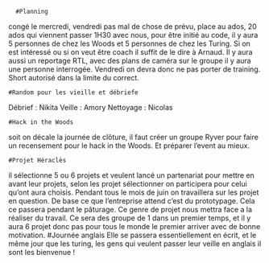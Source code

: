       #Planning
congé le mercredi, vendredi pas mal de chose de prévu, place au ados, 20 ados qui viennent passer 1H30 avec nous, pour être initié au code, il y aura 5 personnes de chez les Woods et 5 personnes de chez les Turing. Si on est intéressé ou si on veut être coach il suffit de le dire à Arnaud. Il y aura aussi un reportage RTL, avec des plans de caméra sur le groupe il y aura une personne interrogée. Vendredi on devra donc ne pas porter de training. Short autorisé dans la limite du correct.

	#Random pour les vieille et débriefe
Débrief : Nikita
Veille : Amory
Nettoyage : Nicolas

	#Hack in the Woods
soit on décale la journée de clôture, il faut créer un groupe Ryver pour faire un recensement pour le hack in the Woods. Et préparer l’event au mieux.

	#Projet Héraclès
il sélectionne 5 ou 6 projets et veulent lancé un partenariat pour mettre en avant leur projets, selon les projet sélectionner on participera pour celui qu’ont aura choisis. Pendant tous le mois de juin on travaillera sur les projet en question. De base ce que l’entreprise attend c’est du prototypage. Cela ce passera pendant le pâturage. Ce genre de projet nous mettra face a la réaliser du travail. Ce sera des groupe de 1 dans un premier temps, et il y aura 6 projet donc pas pour tous le monde le premier arriver avec de bonne motivation. 
	#Journée anglais
Elle se passera essentiellement en écrit, et le même jour que les turing, les gens qui veulent passer leur veille en anglais il sont les bienvenue !
